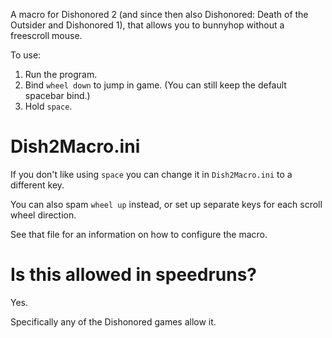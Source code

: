 A macro for Dishonored 2 (and since then also Dishonored: Death of the Outsider and Dishonored 1),
that allows you to bunnyhop without a freescroll mouse.

To use:
 1. Run the program.
 2. Bind `wheel down` to jump in game. (You can still keep the default spacebar bind.)
 3. Hold `space`.

# Dish2Macro.ini
If you don't like using `space` you can change it in `Dish2Macro.ini` to a different key.

You can also spam `wheel up` instead, or set up separate keys for each scroll wheel direction.

See that file for an information on how to configure the macro.

# Is this allowed in speedruns?
Yes.

Specifically any of the Dishonored games allow it.
